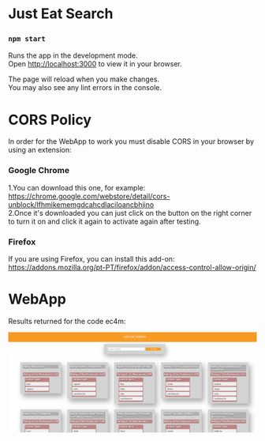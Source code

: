 # Just Eat Search

### `npm start`

Runs the app in the development mode.\
Open [http://localhost:3000](http://localhost:3000) to view it in your browser.

The page will reload when you make changes.\
You may also see any lint errors in the console.

# CORS Policy
In order for the WebApp to work you must disable CORS in your browser by using an extension:

### Google Chrome

1.You can download this one, for example: https://chrome.google.com/webstore/detail/cors-unblock/lfhmikememgdcahcdlaciloancbhjino \
2.Once it's downloaded you can just click on the button on the right corner to turn it on and click it again to activate again after testing. 

### Firefox

If you are using Firefox, you can install this add-on: https://addons.mozilla.org/pt-PT/firefox/addon/access-control-allow-origin/

# WebApp
Results returned for the code ec4m:

![WebApp](https://github.com/sofiateixeiraa/just-eat-frontendtest/blob/master/WebApp.PNG)
